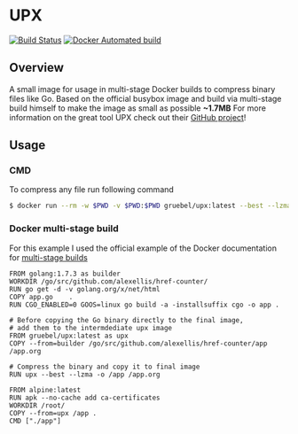 # UPX

[![Build Status](https://travis-ci.org/gruebel/docker-upx.svg?branch=master)](https://travis-ci.org/gruebel/docker-upx)
[![Docker Automated build](https://img.shields.io/docker/automated/gruebel/upx.svg)](https://hub.docker.com/r/gruebel/upx/builds/)

## Overview
A small image for usage in multi-stage Docker builds to compress binary files like Go.
Based on the official busybox image and build via multi-stage build himself to make the image as small as possible **~1.7MB**
For more information on the great tool UPX check out their [GitHub project](https://github.com/upx/upx)!

## Usage
### CMD
To compress any file run following command

```bash
$ docker run --rm -w $PWD -v $PWD:$PWD gruebel/upx:latest --best --lzma -o [compressed file name] [file name]
```

### Docker multi-stage build
For this example I used the official example of the Docker documentation for [multi-stage builds](https://docs.docker.com/engine/userguide/eng-image/multistage-build/#name-your-build-stages)

```docker
FROM golang:1.7.3 as builder
WORKDIR /go/src/github.com/alexellis/href-counter/
RUN go get -d -v golang.org/x/net/html  
COPY app.go    .
RUN CGO_ENABLED=0 GOOS=linux go build -a -installsuffix cgo -o app .

# Before copying the Go binary directly to the final image,
# add them to the intermdediate upx image
FROM gruebel/upx:latest as upx
COPY --from=builder /go/src/github.com/alexellis/href-counter/app /app.org

# Compress the binary and copy it to final image
RUN upx --best --lzma -o /app /app.org

FROM alpine:latest  
RUN apk --no-cache add ca-certificates
WORKDIR /root/
COPY --from=upx /app .
CMD ["./app"] 
```


